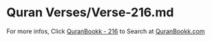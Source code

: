 # Quran Verses/Verse-216.md 

For more infos, Click [QuranBookk - 216](https://www.quranbookk.com/quran/search?q=216) to Search at [QuranBookk.com](http://quranbookk.com/)